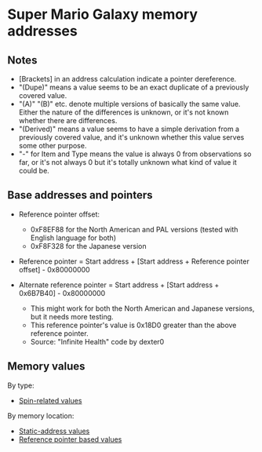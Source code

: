 # Super Mario Galaxy memory addresses

## Notes

- \[Brackets\] in an address calculation indicate a pointer dereference.
- "(Dupe)" means a value seems to be an exact duplicate of a previously covered value.
- "(A)" "(B)" etc. denote multiple versions of basically the same value. Either the nature of the differences is unknown, or it's not known whether there are differences.
- "(Derived)" means a value seems to have a simple derivation from a previously covered value, and it's unknown whether this value serves some other purpose.
- "-" for Item and Type means the value is always 0 from observations so far, or it's not always 0 but it's totally unknown what kind of value it could be.

## Base addresses and pointers

- Reference pointer offset:
  - 0xF8EF88 for the North American and PAL versions (tested with English language for both)
  - 0xF8F328 for the Japanese version
- Reference pointer = Start address + \[Start address + Reference pointer offset\] - 0x80000000

- Alternate reference pointer = Start address + \[Start address + 0x6B7B40\] - 0x80000000
  - This might work for both the North American and Japanese versions, but it needs more testing.
  - This reference pointer's value is 0x18D0 greater than the above reference pointer.
  - Source: "Infinite Health" code by dexter0

## Memory values

By type:

- [Spin-related values](spin_related.md)

By memory location:

- [Static-address values](static.md)
- [Reference pointer based values](ref_based.md)
